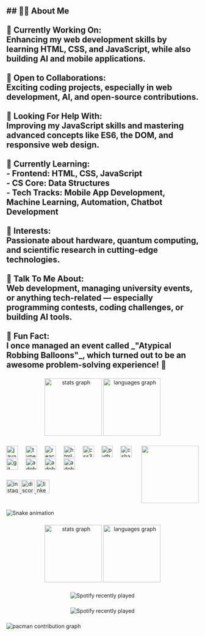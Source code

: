 <br clear="both">

<h2 align="left">## 👨‍💻 About Me<br><br>🚀 Currently Working On:  <br>Enhancing my web development skills by learning HTML, CSS, and JavaScript, while also building AI and mobile applications.<br><br>🤝 Open to Collaborations:  <br>Exciting coding projects, especially in web development, AI, and open-source contributions.<br><br>🧠 Looking For Help With:  <br>Improving my JavaScript skills and mastering advanced concepts like ES6, the DOM, and responsive web design.<br><br>🌱 Currently Learning:  <br>- Frontend: HTML, CSS, JavaScript  <br>- CS Core: Data Structures  <br>- Tech Tracks: Mobile App Development, Machine Learning, Automation, Chatbot Development<br><br>🔬 Interests:  <br>Passionate about hardware, quantum computing, and scientific research in cutting-edge technologies.<br><br>💬 Talk To Me About:  <br>Web development, managing university events, or anything tech-related — especially programming contests, coding challenges, or building AI tools.<br><br>🎉 Fun Fact:  <br>I once managed an event called _"Atypical Robbing Balloons"_, which turned out to be an awesome problem-solving experience! 🧩</h2>

###

<div align="center">
  <img src="https://github-readme-stats.vercel.app/api?username=AHMJ2005&hide_title=false&hide_rank=false&show_icons=true&include_all_commits=true&count_private=true&disable_animations=false&theme=dracula&locale=en&hide_border=false" height="150" alt="stats graph"  />
  <img src="https://github-readme-stats.vercel.app/api/top-langs?username=AHMJ2005&locale=en&hide_title=false&layout=compact&card_width=320&langs_count=5&theme=dracula&hide_border=false" height="150" alt="languages graph"  />
</div>

###

<img align="right" height="150" src="https://media.giphy.com/media/v1.Y2lkPTc5MGI3NjExdnFkd3cyd2JuaTZ3Zm82MzBnejlwb21laHJ0OG02OHU4MXpueXF0NiZlcD12MV9naWZzX3NlYXJjaCZjdD1n/TdoiN7rZuGDJPs2rAS/giphy.gif"  />

###

<div align="left">
  <img src="https://cdn.jsdelivr.net/gh/devicons/devicon/icons/javascript/javascript-original.svg" height="30" alt="javascript logo"  />
  <img width="12" />
  <img src="https://cdn.jsdelivr.net/gh/devicons/devicon/icons/typescript/typescript-original.svg" height="30" alt="typescript logo"  />
  <img width="12" />
  <img src="https://cdn.jsdelivr.net/gh/devicons/devicon/icons/react/react-original.svg" height="30" alt="react logo"  />
  <img width="12" />
  <img src="https://cdn.jsdelivr.net/gh/devicons/devicon/icons/html5/html5-original.svg" height="30" alt="html5 logo"  />
  <img width="12" />
  <img src="https://cdn.jsdelivr.net/gh/devicons/devicon/icons/css3/css3-original.svg" height="30" alt="css3 logo"  />
  <img width="12" />
  <img src="https://cdn.jsdelivr.net/gh/devicons/devicon/icons/python/python-original.svg" height="30" alt="python logo"  />
  <img width="12" />
  <img src="https://cdn.jsdelivr.net/gh/devicons/devicon/icons/csharp/csharp-original.svg" height="30" alt="csharp logo"  />
  <img width="12" />
  <img src="https://cdn.jsdelivr.net/gh/devicons/devicon/icons/git/git-original.svg" height="30" alt="git logo"  />
  <img width="12" />
  <img src="https://skillicons.dev/icons?i=ai" height="30" alt="adobeillustrator logo"  />
  <img width="12" />
  <img src="https://skillicons.dev/icons?i=ps" height="30" alt="adobephotoshop logo"  />
  <img width="12" />
  <img src="https://skillicons.dev/icons?i=pr" height="30" alt="adobepremierepro logo"  />
</div>

###

<div align="left">
  <a href="https://www.instagram.com/a7mad_riyad/" target="_blank">
    <img src="https://img.shields.io/static/v1?message=a7mad_riyad&logo=instagram&label=&color=E4405F&logoColor=white&labelColor=&style=for-the-badge" height="35" alt="instagram logo"  />
  </a>
  <a href="1146898452224155678" target="_blank">
    <img src="https://img.shields.io/static/v1?message=ahmad08389&logo=discord&label=&color=7289DA&logoColor=white&labelColor=&style=for-the-badge" height="35" alt="discord logo"  />
  </a>
  <a href="https://www.linkedin.com/in/ahmadabujwefell?utm_source=share&utm_campaign=share_via&utm_content=profile&utm_medium=android_app " target="_blank">
    <img src="https://img.shields.io/static/v1?message=LinkedIn&logo=linkedin&label=&color=0077B5&logoColor=white&labelColor=&style=for-the-badge" height="35" alt="linkedin logo"  />
  </a>
</div>

###

<br clear="both">

<img src="https://raw.githubusercontent.com/AHMJ2005/AHMJ2005/output/snake.svg" alt="Snake animation" />

###

<div align="center">
  <img src="https://github-readme-stats.vercel.app/api?username=AHMJ2005&hide_title=false&hide_rank=false&show_icons=true&include_all_commits=true&count_private=true&disable_animations=false&theme=gruvbox_light&locale=en&hide_border=false&order=1" height="150" alt="stats graph"  />
  <img src="https://github-readme-stats.vercel.app/api/top-langs?username=AHMJ2005&locale=en&hide_title=false&layout=compact&card_width=320&langs_count=5&theme=dracula&hide_border=false&order=2" height="150" alt="languages graph"  />
</div>

###

<div align="center">
  <img src="https://spotify-recently-played-readme.vercel.app/api?count=5" alt="Spotify recently played"  />
</div>

###

<div align="center">
  <img src="https://spotify-recently-played-readme.vercel.app/api?count=5" alt="Spotify recently played"  />
</div>

###

<picture>
  <source media="(prefers-color-scheme: dark)" srcset="https://raw.githubusercontent.com/AHMJ2005/AHMJ2005/output/pacman-contribution-graph-dark.svg">
  <source media="(prefers-color-scheme: light)" srcset="https://raw.githubusercontent.com/AHMJ2005/AHMJ2005/output/pacman-contribution-graph.svg">
  <img alt="pacman contribution graph" src="https://raw.githubusercontent.com/AHMJ2005/AHMJ2005/output/pacman-contribution-graph.svg">
</picture>

###
